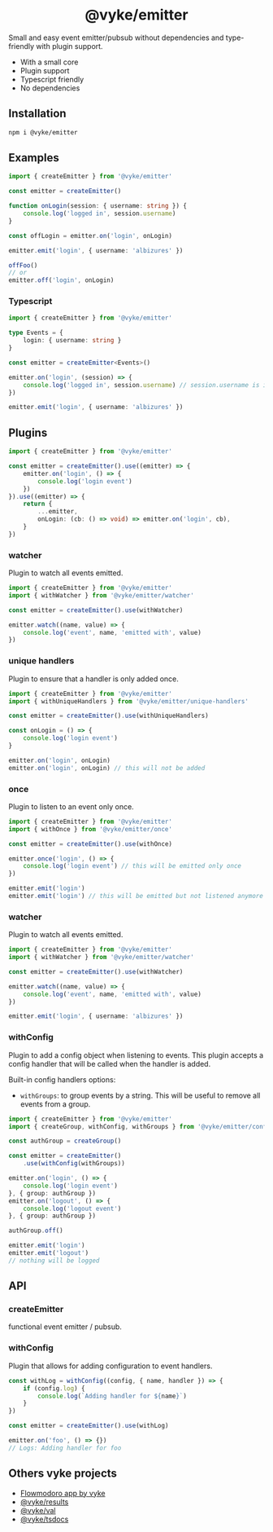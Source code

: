 <div align="center">
	<h1>
		@vyke/emitter
	</h1>
</div>
Small and easy event emitter/pubsub without dependencies and type-friendly with plugin support.

- With a small core
- Plugin support
- Typescript friendly
- No dependencies

## Installation
```sh
npm i @vyke/emitter
```

## Examples
```ts
import { createEmitter } from '@vyke/emitter'

const emitter = createEmitter()

function onLogin(session: { username: string }) {
	console.log('logged in', session.username)
}

const offLogin = emitter.on('login', onLogin)

emitter.emit('login', { username: 'albizures' })

offFoo()
// or
emitter.off('login', onLogin)
```
### Typescript
```ts
import { createEmitter } from '@vyke/emitter'

type Events = {
	login: { username: string }
}

const emitter = createEmitter<Events>()

emitter.on('login', (session) => {
	console.log('logged in', session.username) // session.username is inferred as string
})

emitter.emit('login', { username: 'albizures' })
```

## Plugins
```ts
import { createEmitter } from '@vyke/emitter'

const emitter = createEmitter().use((emitter) => {
	emitter.on('login', () => {
		console.log('login event')
	})
}).use((emitter) => {
	return {
		...emitter,
		onLogin: (cb: () => void) => emitter.on('login', cb),
	}
})
```

### watcher
Plugin to watch all events emitted.

```ts
import { createEmitter } from '@vyke/emitter'
import { withWatcher } from '@vyke/emitter/watcher'

const emitter = createEmitter().use(withWatcher)

emitter.watch((name, value) => {
	console.log('event', name, 'emitted with', value)
})
```

### unique handlers
Plugin to ensure that a handler is only added once.

```ts
import { createEmitter } from '@vyke/emitter'
import { withUniqueHandlers } from '@vyke/emitter/unique-handlers'

const emitter = createEmitter().use(withUniqueHandlers)

const onLogin = () => {
	console.log('login event')
}

emitter.on('login', onLogin)
emitter.on('login', onLogin) // this will not be added
```

### once
Plugin to listen to an event only once.

```ts
import { createEmitter } from '@vyke/emitter'
import { withOnce } from '@vyke/emitter/once'

const emitter = createEmitter().use(withOnce)

emitter.once('login', () => {
	console.log('login event') // this will be emitted only once
})

emitter.emit('login')
emitter.emit('login') // this will be emitted but not listened anymore
```

### watcher
Plugin to watch all events emitted.

```ts
import { createEmitter } from '@vyke/emitter'
import { withWatcher } from '@vyke/emitter/watcher'

const emitter = createEmitter().use(withWatcher)

emitter.watch((name, value) => {
	console.log('event', name, 'emitted with', value)
})

emitter.emit('login', { username: 'albizures' })
```

### withConfig
Plugin to add a config object when listening to events.
This plugin accepts a config handler that will be called when the handler is added.

Built-in config handlers options:
- `withGroups`: to group events by a string. This will be useful to remove all events from a group.

```ts
import { createEmitter } from '@vyke/emitter'
import { createGroup, withConfig, withGroups } from '@vyke/emitter/config'

const authGroup = createGroup()

const emitter = createEmitter()
	.use(withConfig(withGroups))

emitter.on('login', () => {
	console.log('login event')
}, { group: authGroup })
emitter.on('logout', () => {
	console.log('logout event')
}, { group: authGroup })

authGroup.off()

emitter.emit('login')
emitter.emit('logout')
// nothing will be logged
```

## API
### createEmitter
functional event emitter / pubsub.

### withConfig
Plugin that allows for adding configuration to event handlers.

```ts
const withLog = withConfig((config, { name, handler }) => {
	if (config.log) {
		console.log(`Adding handler for ${name}`)
	}
})

const emitter = createEmitter().use(withLog)

emitter.on('foo', () => {})
// Logs: Adding handler for foo
```

## Others vyke projects
- [Flowmodoro app by vyke](https://github.com/albizures/vyke-flowmodoro)
- [@vyke/results](https://github.com/albizures/vyke-results)
- [@vyke/val](https://github.com/albizures/vyke-val)
- [@vyke/tsdocs](https://github.com/albizures/vyke-tsdocs)

